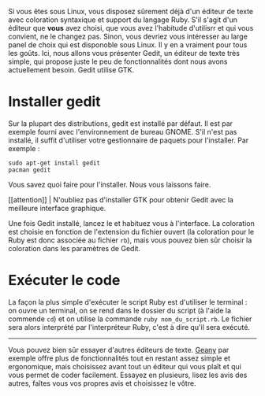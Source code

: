 Si vous êtes sous Linux, vous disposez sûrement déjà d'un éditeur de texte avec coloration syntaxique et support du langage Ruby. S'il s'agit d'un éditeur que **vous** avez choisi, que vous avez l'habitude d'utilisrr et qui vous convient, ne le changez pas. Sinon, vous devriez vous intéresser au large panel de choix qui est disponoble sous Linux. Il y en a vraiment pour tous les goûts. Ici, nous allons vous présenter Gedit, un éditeur de texte très simple, qui propose juste le peu de fonctionnalités dont nous avons actuellement besoin. Gedit utilise GTK.

# Installer gedit

Sur la plupart des distributions, gedit est installé par défaut. Il est par exemple fourni avec l'environnement de bureau GNOME. S'il n'est pas installé, il suffit d'utiliser votre gestionnaire de paquets pour l'installer. Par exemple :

```
sudo apt-get install gedit
pacman gedit
```

Vous savez quoi faire pour l'installer. Nous vous laissons faire. 

[[attention]]
| N'oubliez pas d'installer GTK pour obtenir Gedit avec la meilleure interface graphique.

Une fois Gedit installé, lancez le et habituez vous à l'interface. La coloration est choisie en fonction de l'extension du fichier ouvert (la coloration pour le Ruby est donc associée au fichier `rb`), mais vous pouvez bien sûr choisir la coloration dans les paramètres de Gedit.

# Exécuter le code

La façon la plus simple d'exécuter le script Ruby est d'utiliser le terminal : on ouvre un terminal, on se rend dans le dossier du script (à l'aide la commende `cd`) et on utilise la commande `ruby nom_du_script.rb`. Le fichier sera alors interprété par l'interpréteur Ruby, c'est à dire qu'il sera exécuté.

----

Vous pouvez bien sûr essayer d'autres éditeurs de texte. [Geany](www.geany.org/) par exemple offre plus de fonctionnalités tout en restant assez simple et ergonomique, mais choisissez avant tout un éditeur qui vous plaît et qui vous permet de coder facilement. Essayez en plusieurs, lisez les avis des autres, faîtes vous vos propres avis et choisissez le vôtre. 
